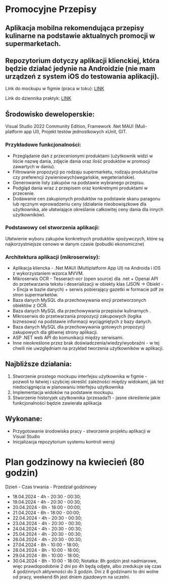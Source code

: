 # Promocyjne Przepisy
## Aplikacja mobilna rekomendująca przepisy kulinarne na podstawie aktualnych promocji w supermarketach.

## Repozytorium dotyczy aplikacji klienckiej, która będzie działać jedynie na Androidzie (nie mam urządzeń z system iOS do testowania aplikacji).
Link do mockupu w figmie (praca w toku): [LINK](https://www.figma.com/file/tv9aa3ogYHgB75HspjybIR/PromocyjnePrzepisy?type=design&node-id=5%3A2&mode=design&t=2HFiYLqctx7OHkHO-1) 

Link do dziennika praktyk: [LINK](https://docs.google.com/document/d/1p0ktWxdgcmvHCz7Zp5gDIfEQv0BLz8xe/edit?usp=sharing&ouid=102039872799773985673&rtpof=true&sd=true)

## Środowisko deweloperskie:
Visual Studio 2022 Community Edition, Framework .Net MAUI (Muli-platform app UI), Projekt testów jednostkowych xUnit, GIT.

### Przykładowe funkcjonalności:
* Przeglądanie dań z przecenionymi produktami (użytkownik widzi w liście nazwę dania, zdjęcie dania oraz ilość produktów w promocji zawartych w daniu).
* Filtrowanie propozycji po rodzaju supermarketu, rodzaju produktu/ów czy preferencji żywieniowych(wegańskie, wegeteriańskie).
* Generowanie listy zakupów na podstawie wybranego przepisu.
* Podgląd dania wraz z przepisem oraz konkretnymi produktami w przecenie.
* Dodawanie cen zakupionych produktów na podstawie skanu paragonu lub ręcznym wprowadzeniu ceny (działanie nieobowiązkowe dla użytkownika, ale ułatwiające określanie całkowitej ceny dania dla innych użytkowników).

### Podstawowy cel stworzenia aplikacji:
Ułatwienie wyboru zakupów konkretnych produktów spożywczych, które są najkorzystniejsze cenowo w danym czasie (pobudki ekonomiczne)

### Architektura aplikacji (mikroserwisy):
* Aplikacja kliencka - .Net MAUI (Multiplatform App UI) na Androida i iOS z wykorzystaniem wzorca MVVM.
* Mikroserwis OCR - Tesseract-ocr (open source) dla .net + Openai API do przetwarzania tekstu i deserializacji w obiekty klas (JSON -> Obiekt -> Encja w bazie danych) + serwis pobierający gazetki w formacie pdf ze stron supermarketów.
* Baza danych MySQL dla przechowywania encji przetworzonych obiektów z OCR.
* Baza danych MySQL dla przechowywania przepisów kulinarnych .
* Mikroserwis do przetwarzania propozycji zakupowych (logika biznesowa) na podstawie informacji wyciągniętych z bazy danych.
* Baza danych MySQL dla przechowywania gotowych propozycji zakupowych dla głównej strony aplikacji.
* ASP .NET web API do komunikacji między serwisami.
* Inne nieokreślone przez brak doświadczenia/wiedzy/wyobraźni - w tej chwili nie uwzględniam na przykład tworzenia użytkowników w aplikacji.

## Najbliższe działania:
1. Stworzenie prostego mockupu interfejsu użytkownika w figmie - pozwoli to łatwiej i szybciej określić zależności między widokami, jak też niedociągnięcia w planowaniu interfejsu użytkownika
2. Implementacja widoków na podstawie mockupu.
3. Stworzenie historyjek użytkownika (przesada?) - jasne określenie jakie funkcjonalności będzie zawierała aplikacja

## Wykonane:
* Przygotowanie środowiska pracy - stworzenie projektu aplikacji w Visual Studio
* Inicjalizacja repozytorium systemu kontroli wersji

# Plan godzinowy na kwiecień (80 godzin)
Dzień - Czas trwania - Przedział godzinowy
* 18.04.2024 - 4h - 20:30 - 00:30;
* 19.04.2024 - 4h - 20:30 - 00:30;
* 20.04.2024 - 6h - 18:00 - 00:00;
* 21.04.2024 - 6h - 18:00 - 00:00;
* 22.04.2024 - 4h - 20:30 - 00:30;
* 23.04.2024 - 4h - 20:30 - 00:30;
* 24.04.2024 - 4h - 20:30 - 00:30;
* 25.04.2024 - 4h - 20:30 - 00:30;
* 26.04.2024 - 4h - 20:30 - 00:30;
* 27.04.2024 - 8h - 10:00 - 18:00;
* 28.04.2024 - 8h - 10:00 - 18:00;
* 29.04.2024 - 8h - 10:00 - 18:00;
* 30.04.2024 - 8h - 10:00 - 18:00;
Notatka: 8h godzin jest nadmiarowe, więc prawdopodobnie 2 dni po 4h będą odjęte, albo zredukuje się czas 4 godzinnych aktywności do 3 godzin. Dni z 8 godzinami to dni wolne od pracy, weekend 6h jest dniem zjazdowym na uczelni.
